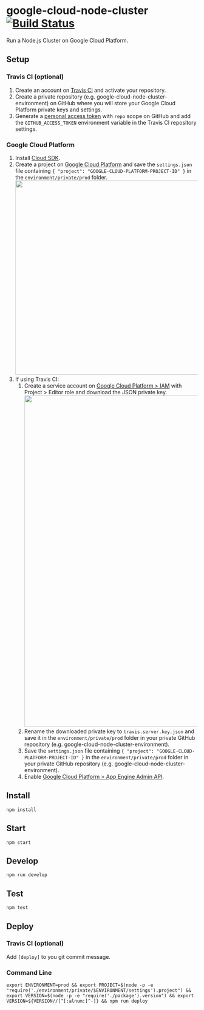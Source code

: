 # google-cloud-node-cluster [![Build Status](https://travis-ci.org/RomansBermans/google-cloud-node-cluster.svg?branch=master)](https://travis-ci.org/RomansBermans/google-cloud-node-cluster)

Run a Node.js Cluster on Google Cloud Platform.

## Setup

### Travis CI (optional)
1. Create an account on [Travis CI](https://travis-ci.org/) and activate your repository.
2. Create a private repository (e.g. google-cloud-node-cluster-environment) on GitHub where you will store your Google Cloud Platform private keys and settings.
3. Generate a [personal access token](https://github.com/settings/tokens) with `repo` scope on GitHub and add the `GITHUB_ACCESS_TOKEN` environment variable in the Travis CI repository settings.

### Google Cloud Platform
1. Install [Cloud SDK](https://cloud.google.com/sdk/downloads).
2. Create a project on [Google Cloud Platform](https://console.cloud.google.com) and save the `settings.json` file containing `{ "project": "GOOGLE-CLOUD-PLATFORM-PROJECT-ID" }` in the `environment/private/prod` folder.
<br/><img src="https://cloud.githubusercontent.com/assets/358467/20582569/18393e1a-b1da-11e6-826f-6e559e5db3a3.png" width="511" />
3. If using Travis CI:
    1. Create a service account on [Google Cloud Platform > IAM](https://console.cloud.google.com/iam-admin/serviceaccounts) with Project > Editor role and download the JSON private key.
    <br/><img src="https://cloud.githubusercontent.com/assets/358467/20582347/666189b4-b1d8-11e6-889f-c58a0a2c927a.png" width="872" />
    2. Rename the downloaded private key to `travis.server.key.json` and save it in the `environment/private/prod` folder in your private GitHub repository (e.g. google-cloud-node-cluster-environment).
    3. Save the `settings.json` file containing `{ "project": "GOOGLE-CLOUD-PLATFORM-PROJECT-ID" }` in the `environment/private/prod` folder in your private GitHub repository (e.g. google-cloud-node-cluster-environment).
    4. Enable [Google Cloud Platform > App Engine Admin API](https://console.cloud.google.com/apis/api/appengine/overview).


## Install
```
npm install
```

## Start
```
npm start
```

## Develop
```
npm run develop
```

## Test
```
npm test
```

## Deploy

### Travis CI (optional)
Add `[deploy]` to you git commit message.

### Command Line
```
export ENVIRONMENT=prod && export PROJECT=$(node -p -e "require('./environment/private/$ENVIRONMENT/settings').project") && export VERSION=$(node -p -e "require('./package').version") && export VERSION=${VERSION//[^[:alnum:]^-]} && npm run deploy
```
